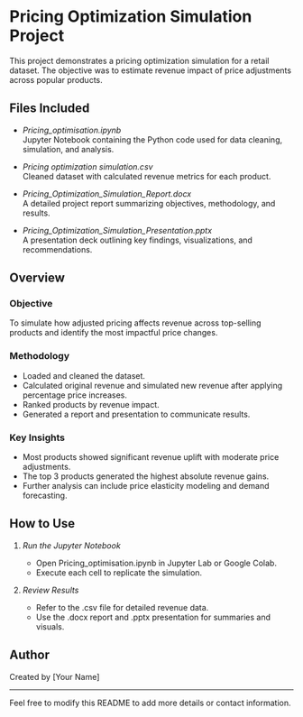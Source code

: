 # Pricing Optimization Simulation Project

This project demonstrates a pricing optimization simulation for a retail dataset. The objective was to estimate revenue impact of price adjustments across popular products.

## Files Included

- *Pricing_optimisation.ipynb*  
  Jupyter Notebook containing the Python code used for data cleaning, simulation, and analysis.

- *Pricing optimization simulation.csv*  
  Cleaned dataset with calculated revenue metrics for each product.

- *Pricing_Optimization_Simulation_Report.docx*  
  A detailed project report summarizing objectives, methodology, and results.

- *Pricing_Optimization_Simulation_Presentation.pptx*  
  A presentation deck outlining key findings, visualizations, and recommendations.

## Overview

### Objective
To simulate how adjusted pricing affects revenue across top-selling products and identify the most impactful price changes.

### Methodology
- Loaded and cleaned the dataset.
- Calculated original revenue and simulated new revenue after applying percentage price increases.
- Ranked products by revenue impact.
- Generated a report and presentation to communicate results.

### Key Insights
- Most products showed significant revenue uplift with moderate price adjustments.
- The top 3 products generated the highest absolute revenue gains.
- Further analysis can include price elasticity modeling and demand forecasting.

## How to Use
1. *Run the Jupyter Notebook*  
   - Open Pricing_optimisation.ipynb in Jupyter Lab or Google Colab.
   - Execute each cell to replicate the simulation.

2. *Review Results*  
   - Refer to the .csv file for detailed revenue data.
   - Use the .docx report and .pptx presentation for summaries and visuals.

## Author
Created by [Your Name]

---

Feel free to modify this README to add more details or contact information.
